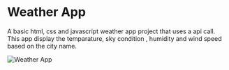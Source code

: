 # Weather App

A basic html, css and javascript weather app project that uses a api call. This app display the temparature, sky condition , humidity and wind speed based on the city name.


![Weather App](https://github.com/user-attachments/assets/b6726e23-adb5-41ef-b2a1-7348f6ef4147)

